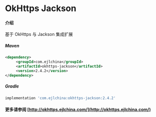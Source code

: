 # OkHttps Jackson

#### 介绍

基于 OkHttps 与 Jackson 集成扩展


##### Maven

```xml
<dependency>
     <groupId>com.ejlchina</groupId>
     <artifactId>okhttps-jackson</artifactId>
     <version>2.4.2</version>
</dependency>
```

##### Gradle

```groovy
implementation 'com.ejlchina:okhttps-jackson:2.4.2'
```

#### 更多请参阅 [http://okhttps.ejlchina.com/](http://okhttps.ejlchina.com/)
